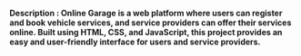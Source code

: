 <b>Description <b>: Online Garage is a web platform where users can register and book vehicle services, and service providers can offer their services online.
Built using HTML, CSS, and JavaScript, this project provides an easy and user-friendly interface for users and service providers.


